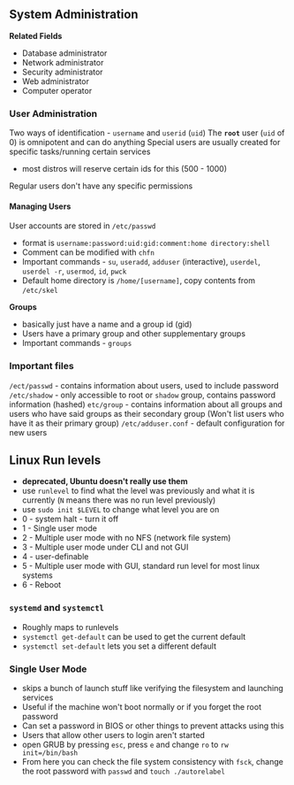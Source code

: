 ## System Administration
**Related Fields**
- Database administrator
- Network administrator
- Security administrator
- Web administrator
- Computer operator

### User Administration
Two ways of identification - `username` and `userid` (`uid`)
The **`root`** user (`uid` of 0) is omnipotent and can do anything
Special users are usually created for specific tasks/running certain services
- most distros will reserve certain ids for this (500 - 1000)

Regular users don't have any specific permissions

#### Managing Users
User accounts are stored in `/etc/passwd`
- format is `username:password:uid:gid:comment:home directory:shell`
- Comment can be modified with `chfn`
- Important commands - `su`, `useradd`, `adduser` (interactive), `userdel`, `userdel -r`, `usermod`, `id`, `pwck`
- Default home directory is `/home/[username]`, copy contents from `/etc/skel`

**Groups**
- basically just have a name and a group id (gid)
- Users have a primary group and other supplementary groups
- Important commands - `groups`

### Important files
`/ect/passwd` - contains information about users, used to include password
`/etc/shadow` - only accessible to root or `shadow` group, contains password information (hashed)
`etc/group` - contains information about all groups and users who have said groups as their secondary group (Won't list users who have it as their primary group)
`/etc/adduser.conf` - default configuration for new users

## Linux Run levels
- **deprecated, Ubuntu doesn't really use them**
- use `runlevel` to find what the level was previously and what it is currently (`N` means there was no run level previously)
- use `sudo init $LEVEL` to change what level you are on
- 0 - system halt - turn it off
- 1 - Single user mode
- 2 - Multiple user mode with no NFS (network file system)
- 3 - Multiple user mode under CLI and not GUI
- 4 - user-definable
- 5 - Multiple user mode with GUI, standard run level for most linux systems
- 6 - Reboot

### `systemd` and `systemctl`
- Roughly maps to runlevels
- `systemctl get-default` can be used to get the current default
- `systemctl set-default` lets you set a different default

### Single User Mode
- skips a bunch of launch stuff like verifying the filesystem and launching services
- Useful if the machine won't boot normally or if you forget the root password
- Can set a password in BIOS or other things to prevent attacks using this
- Users that allow other users to login aren't started
- open GRUB by pressing `esc`, press `e` and change `ro` to `rw init=/bin/bash`
- From here you can check the file system consistency with `fsck`, change the root password with `passwd` and `touch ./autorelabel`
